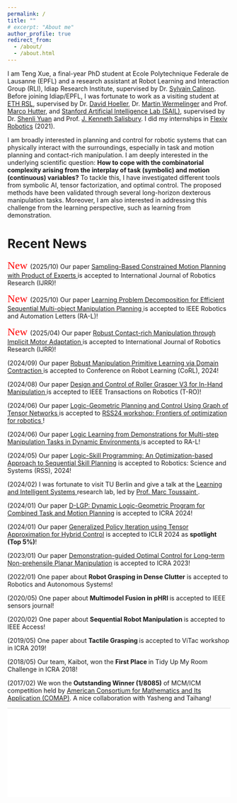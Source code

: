 ```yaml
---
permalink: /
title: ""
# excerpt: "About me"
author_profile: true
redirect_from:
  - /about/
  - /about.html
---
```

I am Teng Xue, a final-year PhD student at Ecole Polytechnique Federale de Lausanne (EPFL) and a research assistant at Robot Learning and Interaction Group (RLI), Idiap Research Institute, supervised by Dr. [Sylvain Calinon](https://calinon.ch/). Before joining Idiap/EPFL, I was fortunate to work as a visiting student at [ETH RSL](https://rsl.ethz.ch/), supervised by Dr. [David Hoeller](https://scholar.google.com/citations?user=sfED7EkAAAAJ&hl=fr), Dr. [Martin Wermelinger](https://scholar.google.com/citations?user=h5qMj4AAAAAJ&hl=en) and Prof. [Marco Hutter](https://rsl.ethz.ch/the-lab/people/person-detail.MTIxOTEx.TGlzdC8yNDQxLC0xNDI1MTk1NzM1.html), and [Stanford Artificial Intelligence Lab (SAIL)](https://ai.stanford.edu/), supervised by Dr. [Shenli Yuan](https://yuanshenli.com/) and Prof. [J. Kenneth Salisbury](https://sr.stanford.edu/?page_id=1217). I did my internships in [Flexiv Robotics](https://www.flexiv.com/) (2021).
 <!-- and [DJI](https://www.robomaster.com/en-US/campus/summer) (2016). -->

<!-- I am broadly interested in planning and control for robotic systems that can physically interact with the surroundings, especially long-horizon contact-rich manipulation, by leveraging the tools in optimization and machine learning. -->

I am broadly interested in planning and control for robotic systems that can physically interact with the surroundings, especially in task and motion planning and contact-rich manipulation. I am deeply interested in the underlying scientific question: **How to cope with the combinatorial complexity arising from the interplay of task (symbolic) and motion (continuous) variables?** To tackle this, I have investigated different tools from symbolic AI, tensor factorization, and optimal control. The proposed methods have been validated through several long-horizon dexterous manipulation tasks. Moreover, I am also interested in addressing this challenge from the learning perspective, such as learning from demonstration.


Recent News
======

<p>
<link rel="stylesheet" href="https://fonts.googleapis.com/css2?family=Lobster&display=swap">
<span style="font-family: 'Lobster', cursive; font-size: 24px; color: red;">
    New
</span>
(2025/10) Our paper <a href="https://arxiv.org/abs/2412.17462"> Sampling-Based Constrained Motion Planning with Product of Experts </a> is accepted to International Journal of Robotics Research (IJRR)!

<p>
<link rel="stylesheet" href="https://fonts.googleapis.com/css2?family=Lobster&display=swap">
<span style="font-family: 'Lobster', cursive; font-size: 24px; color: red;">
    New
</span>
(2025/10) Our paper <a href="https://arxiv.org/pdf/2408.06843v2"> Learning Problem Decomposition for Efficient Sequential Multi-object Manipulation Planning </a> is accepted to IEEE Robotics and Automation Letters (RA-L)!



<!-- 
<p>
<link rel="stylesheet" href="https://fonts.googleapis.com/css2?family=Lobster&display=swap">
<span style="font-family: 'Lobster', cursive; font-size: 24px; color: red;">
    New
</span>
(2025/06) Our paper <a href="https://sites.google.com/view/alspg-oc"> Efficient and Real-Time Motion Planning for Robotics Using Projection-Based Optimization </a> is accepted to IROS 2025!
 -->

<p>
<link rel="stylesheet" href="https://fonts.googleapis.com/css2?family=Lobster&display=swap">
<span style="font-family: 'Lobster', cursive; font-size: 24px; color: red;">
    New
</span>
(2025/04) Our paper <a href="https://arxiv.org/pdf/2412.11829"> Robust Contact-rich Manipulation
through Implicit Motor Adaptation </a> is accepted to International Journal of Robotics Research (IJRR)!



<p>(2024/09) Our paper <a href="https://openreview.net/forum?id=yNQu9zqx6X&referrer=%5Bthe%20profile%20of%20Teng%20Xue%5D(%2Fprofile%3Fid%3D~Teng_Xue1)"> Robust Manipulation Primitive Learning via Domain Contraction </a> is accepted to Conference on Robot Learning (CoRL), 2024!

<p>(2024/08) Our paper <a href="https://yuanshenli.com/roller_grasper_v3.html"> Design and Control of Roller Grasper V3 for In-Hand Manipulation </a> is accepted to IEEE Transactions on Robotics (T-RO)!

<p>(2024/06) Our paper <a href="https://drive.google.com/file/d/1N1DuU_Uf90E8XT502-fALMR4Fo3oAPSI/view"> Logic-Geometric Planning and Control
Using Graph of Tensor Networks </a> is accepted to <a href="https://sites.google.com/robotics.utias.utoronto.ca/frontiers-optimization-rss24/home"> RSS24 workshop: Frontiers of optimization for robotics </a> !

<p>(2024/06) Our paper <a href="https://arxiv.org/abs/2404.16138"> Logic Learning from Demonstrations for Multi-step Manipulation Tasks in Dynamic Environments </a> is accepted to RA-L!

<p>(2024/05) Our paper <a href="https://arxiv.org/abs/2405.04082"> Logic-Skill Programming: An Optimization-based Approach to Sequential Skill Planning</a> is accepted to Robotics: Science and Systems (RSS), 2024!

<p>(2024/02) I was fortunate to visit TU Berlin and give a talk at the <a href ="https://argmin.lis.tu-berlin.de/"> Learning and Intelligent Systems </a> research lab, led by <a href = "https://www.user.tu-berlin.de/mtoussai/" > Prof. Marc Toussaint </a>.

<p>(2024/01) Our paper <a href="https://arxiv.org/pdf/2312.02731.pdf"> D-LGP: Dynamic Logic-Geometric Program for Combined Task and Motion Planning</a> is accepted to ICRA 2024!

<p>(2024/01) Our paper <a href="https://openreview.net/forum?id=csukJcpYDe&referrer=%5Bthe%20profile%20of%20Suhan%20Shetty%5D(%2Fprofile%3Fid%3D~Suhan_Shetty1)"> Generalized Policy Iteration using Tensor Approximation for Hybrid Control</a> is accepted to ICLR 2024 as <strong>spotlight (Top 5%)</strong>!

<p>(2023/01) Our paper <a href="https://ieeexplore.ieee.org/abstract/document/10161496"> Demonstration-guided Optimal Control for Long-term Non-prehensile Planar Manipulation</a> is accepted to ICRA 2023!

<!-- <p>(2023/05) One abstract paper about <strong>Contract-rich Manipulation</strong> is accepted to <a href="https://sites.google.com/view/icra2023embracingcontacts/home?authuser=0"> Embracing contacts. Making robots physically interact with our world</a> workshop held in ICRA 2023!</p>

<p>(2023/05) One abstract paper about <strong>Optimal Control with Human Help</strong> is accepted to <a href="https://life-long-learning-with-human-help-l3h2.github.io/"> Life-Long Learning wiht Human Help (L3H2)</a> workshop held in ICRA 2023!</p>  -->


<p>(2022/01) One paper about <strong> Robot Grasping in Dense Clutter</strong> is accepted to Robotics and Autonomous Systems!</p>

<p>(2020/05) One paper about <strong> Multimodel Fusion in pHRI </strong> is accepted to IEEE sensors journal!</p>

<p>(2020/02) One paper about <strong> Sequential Robot Manipulation </strong> is accepted to IEEE Access!</p>

<p>(2019/05) One paper about <strong> Tactile Grasping </strong> is accepted to ViTac workshop in ICRA 2019!</p>

<p>(2018/05) Our team, Kaibot, won the <strong> First Place </strong> in Tidy Up My Room Challenge in ICRA 2018! </p>

<p>(2017/02) We won the <strong> Outstanding Winner (1/8085)</strong> of MCM/ICM competition held by <a href="https://www.comap.com/contests/mcm-icm"> American Consortium for Mathematics and Its Application (COMAP)</a>. A nice collaboration with Yasheng and Taihang!  </p>

<div id="footer-container" style="position: relative; width: 100%; height: 200px; background-color: #ffffff; text-align: center; color: #000; font-size: 14px; line-height: 1; border-top: 1px solid #ddd; display: flex; align-items: center; justify-content: center;">
    <div id="clustrmap-container" style="width: 100px; height: 100px; overflow: hidden;">
<script type='text/javascript' id='clustrmaps' src='//cdn.clustrmaps.com/map_v2.js?cl=ffffff&w=a&t=n&d=xNzJrCMCem9PXJRFKM8SlE_rhlOIUUp-2p_hFQmdQrk'></script>
    </div>
</div>




<!-- <div id="footer-container" style="position: relative; width: 100%; height: 150px; background-color: #f9f9f9; text-align: center; color: #000; font-size: 14px; line-height: 150px; border-top: 1px solid #ddd;">
    <span style="display: inline-block; vertical-align: middle;">
        © Teng Xue
    </span>
    <div id="clustrmap-container" style="display: inline-block; vertical-align: middle; margin-left: 10px; width: 30px; height: 30px; overflow: hidden;">
        <script type="text/javascript" id="clstr_globe" src="//clustrmaps.com/globe.js?d=xNzJrCMCem9PXJRFKM8SlE_rhlOIUUp-2p_hFQmdQrk"></script>
    </div>
</div> -->


